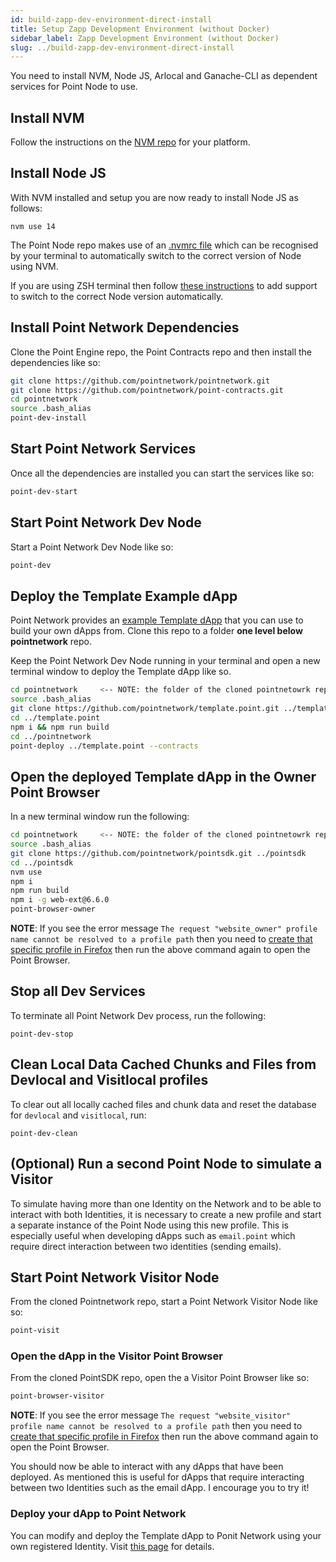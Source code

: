 ```yaml
---
id: build-zapp-dev-environment-direct-install
title: Setup Zapp Development Environment (without Docker)
sidebar_label: Zapp Development Environment (without Docker)
slug: ../build-zapp-dev-environment-direct-install
---
```

 
You need to install NVM, Node JS, Arlocal and Ganache-CLI as dependent services for Point Node to use.
 
## Install NVM
 
Follow the instructions on the [NVM repo](https://github.com/nvm-sh/nvm) for your platform.
 
## Install Node JS
 
With NVM installed and setup you are now ready to install Node JS as follows:
 
```
nvm use 14
```
 
The Point Node repo makes use of an [.nvmrc file](https://github.com/pointnetwork/pointnetwork/blob/develop/.nvmrc) which can be recognised by your terminal to automatically switch to the correct version of Node using NVM.
 
If you are using ZSH terminal then follow [these instructions](https://github.com/nvm-sh/nvm#zsh) to add support to switch to the correct Node version automatically. 
 
## Install Point Network Dependencies
 
Clone the Point Engine repo, the Point Contracts repo and then install the dependencies like so:
 
```bash
git clone https://github.com/pointnetwork/pointnetwork.git
git clone https://github.com/pointnetwork/point-contracts.git
cd pointnetwork
source .bash_alias
point-dev-install
```
 
## Start Point Network Services
 
Once all the dependencies are installed you can start the services like so:
 
```bash
point-dev-start
```
 
## Start Point Network Dev Node
 
Start a Point Network Dev Node like so:
 
```bash
point-dev
```
 
## Deploy the Template Example dApp
 
Point Network provides an [example Template dApp](https://github.com/pointnetwork/template.point) that you can use to build your own dApps from. Clone this repo to a folder **one level below pointnetwork** repo. 
 
Keep the Point Network Dev Node running in your terminal and open a new terminal window to deploy the Template dApp like so. 
 
```bash
cd pointnetwork     <-- NOTE: the folder of the cloned pointnetowrk repo
source .bash_alias
git clone https://github.com/pointnetwork/template.point.git ../template.point
cd ../template.point
npm i && npm run build
cd ../pointnetwork
point-deploy ../template.point --contracts
```
 
## Open the deployed Template dApp in the Owner Point Browser
 
In a new terminal window run the following:
 
```bash
cd pointnetwork     <-- NOTE: the folder of the cloned pointnetowrk repo
source .bash_alias
git clone https://github.com/pointnetwork/pointsdk.git ../pointsdk
cd ../pointsdk
nvm use
npm i
npm run build
npm i -g web-ext@6.6.0
point-browser-owner
```
 
**NOTE**: If you see the error message `The request "website_owner" profile name cannot be resolved to a profile path` then you need to [create that specific profile in Firefox](./build-create-a-dev-point-network-profile-in-firefox) then run the above command again to open the Point Browser.
 
## Stop all Dev Services
 
To terminate all Point Network Dev process, run the following:
 
```
point-dev-stop
```
 
## Clean Local Data Cached Chunks and Files from Devlocal and Visitlocal profiles
 
To clear out all locally cached files and chunk data and reset the database for `devlocal` and `visitlocal`, run:
 
```
point-dev-clean
```
 
## (Optional) Run a second Point Node to simulate a Visitor
 
To simulate having more than one Identity on the Network and to be able to interact with both Identities, it is necessary to create a new profile and start a separate instance of the Point Node using this new profile. This is especially useful when developing dApps such as `email.point` which require direct interaction between two identities (sending emails). 
 
## Start Point Network Visitor Node
 
From the cloned Pointnetwork repo, start a Point Network Visitor Node like so:
 
```bash
point-visit
```
 
### Open the dApp in the Visitor Point Browser
 
From the cloned PointSDK repo, open the a Visitor Point Browser like so:
 
```bash
point-browser-visitor
```
 
**NOTE**: If you see the error message `The request "website_visitor" profile name cannot be resolved to a profile path` then you need to [create that specific profile in Firefox](./build-create-a-dev-point-network-profile-in-firefox) then run the above command again to open the Point Browser.
 
You should now be able to interact with any dApps that have been deployed. As mentioned this is useful for dApps that require interacting between two Identities such as the email dApp. I encourage you to try it!


### Deploy your dApp to Point Network

You can modify and deploy the Template dApp to Ponit Network using your own registered Identity. Visit [this page](./build-deploy-zapp) for details.